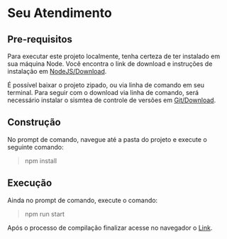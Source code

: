 # Seu Atendimento

## Pre-requisitos

Para executar este projeto localmente, tenha certeza de ter instalado em sua máquina Node. Você encontra o link de download e instruções de instalação em [NodeJS/Download](https://nodejs.org/en/download/).

É possível baixar o projeto zipado, ou via linha de comando em seu terminal. Para seguir com o download via linha de comando, será necessário instalar o sismtea de controle de versões em [Git/Download](https://git-scm.com/downloads).

## Construção

No prompt de comando, navegue até a pasta do projeto e execute o seguinte comando:

> npm install

## Execução

Ainda no prompt de comando, execute o comando:

> npm run start

Após o processo de compilação finalizar acesse no navegador o [Link](http://localhost:4200).